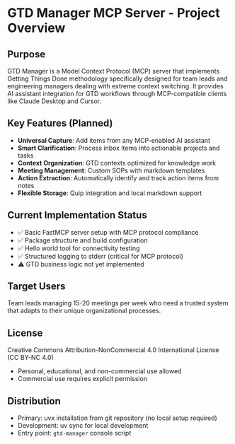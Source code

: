 # GTD Manager MCP Server - Project Overview

## Purpose

GTD Manager is a Model Context Protocol (MCP) server that implements Getting Things Done methodology specifically designed for team leads and engineering managers dealing with extreme context switching. It provides AI assistant integration for GTD workflows through MCP-compatible clients like Claude Desktop and Cursor.

## Key Features (Planned)

- **Universal Capture**: Add items from any MCP-enabled AI assistant
- **Smart Clarification**: Process inbox items into actionable projects and tasks
- **Context Organization**: GTD contexts optimized for knowledge work
- **Meeting Management**: Custom SOPs with markdown templates
- **Action Extraction**: Automatically identify and track action items from notes
- **Flexible Storage**: Quip integration and local markdown support

## Current Implementation Status

- ✅ Basic FastMCP server setup with MCP protocol compliance
- ✅ Package structure and build configuration
- ✅ Hello world tool for connectivity testing
- ✅ Structured logging to stderr (critical for MCP protocol)
- ⚠️ GTD business logic not yet implemented

## Target Users

Team leads managing 15-20 meetings per week who need a trusted system that adapts to their unique organizational processes.

## License

Creative Commons Attribution-NonCommercial 4.0 International License (CC BY-NC 4.0)

- Personal, educational, and non-commercial use allowed
- Commercial use requires explicit permission

## Distribution

- Primary: uvx installation from git repository (no local setup required)
- Development: uv sync for local development
- Entry point: `gtd-manager` console script
